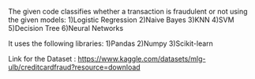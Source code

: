 The given code classifies whether a transaction is fraudulent or not using the given models:
1)Logistic Regression
2)Naive Bayes
3)KNN
4)SVM
5)Decision Tree
6)Neural Networks


It uses the following libraries:
1)Pandas
2)Numpy
3)Scikit-learn


Link for the Dataset : https://www.kaggle.com/datasets/mlg-ulb/creditcardfraud?resource=download
